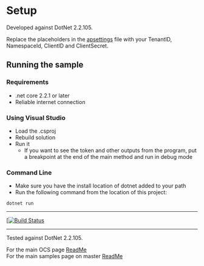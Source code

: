 # Setup

Developed against DotNet 2.2.105.

Replace the placeholders in the [apsettings](./apsettings.json) file with your TenantID, NamespaceId, ClientID and ClientSecret.

## Running the sample

### Requirements

- .net core 2.2.1 or later
- Reliable internet connection

### Using Visual Studio

- Load the .csproj
- Rebuild solution
- Run it
  - If you want to see the token and other outputs from the program, put a breakpoint at the end of the main method and run in debug mode

### Command Line

- Make sure you have the install location of dotnet added to your path
- Run the following command from the location of this project:

```shell
dotnet run
```

----------
[[![Build Status](https://osisoft.visualstudio.com/Engineering%20Incubation/_apis/build/status/All_Test/UOM_DotNet?branchName=master)](https://osisoft.visualstudio.com/Engineering%20Incubation/_build/latest?definitionId=4921&branchName=master)

-----------


Tested against DotNet 2.2.105.

For the main OCS page [ReadMe](https://github.com/osisoft/OSI-Samples-OCS)<br />
For the main samples page on master [ReadMe](https://github.com/osisoft/OSI-Samples)